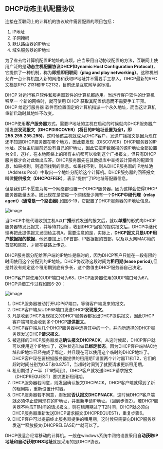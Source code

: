 ## DHCP动态主机配置协议

连接在互联网上的计算机的协议软件需要配置的项目包括：
1. IP地址
2. 子网掩码
3. 默认路由器的IP地址
4. 域名服务器的IP地址

为了省去给计算机配置IP地址的麻烦，应当采用自动协议配置的方法，互联网上使用广泛的是**动态主机配置协议DHCP(Dynamic Host Configuration Protocol)**，它提供了一种机制，称为**即插即用联网（plug and play networking）**。这种机制允许一台计算机加入新的网络和获取IP地址并不需要手工参入，DHCP最新的RFC文档是RFC 2131和RFC2132，目前还是互联网草案标准。

DHCP 对运行客户软件和服务器软件的计算机都适用。当运行客户软件的计算机移至一
个新的网络时，就可使用 DHCP 获取其配置信息而不需要手工干预。DHCP 给运行服务器
软件而位置固定的计算机指派一个永久地址，而当这计算机重新启动时其地址不改变。

DHCP使用**客户服务器**方式。需要IP地址的主机在启动的时候就向DHCP服务器广播发送**发现报文（DHCPDISCOVER）(将目的IP地址设置为全1，即255.255.255.255)**，这时候该主机就成为DHCP客户，发送广播报文是因为现在还不知道DHCP服务器在哪个地方，因此要发现（DISCOVER）DHCP服务器的IP地址。这台主机目前还没有自己的IP地址，因此它把IP数据报的源IP地址全部设置为全0，这样，在本地网络上的所有主机都可以收到这个广播报文，但只有DHCP服务器才会对此做出应答。DHCP服务器先在其数据库中查找该计算机的配置信息，如果找到，则返回找到的信息。如果找不到，则从DHCP服务器的IP地址池（Address Pool）中取出一个地址分配给这个计算机。DHCP服务器的回答报文叫做**提供报文（DHCPOFFER）**，表示“提供”了IP地址等配置信息。

但是我们并不愿意为每一个网络都设置一个DHCP服务器，因为这样会使得DHCP服务器数量太多。因此现在是使每一个网络至少拥有一个**DHCP中继代理（relay agent）(通常是一个路由器)**,如图6-19，它配置了DHCP服务器的IP地址信息。

![image](https://img2020.cnblogs.com/blog/2361214/202109/2361214-20210911182920974-1838943837.png)

当DHCP中继代理收到主机A以**广播**形式发送的报文后，就以**单播**的形式向DHCP服务器转发此报文，并等待其回答，收到DHCP回答的提供报文后，DHCP中继代理再把此提供报文发回给主机A。需要注意的是，实际上，**DHCP报文只是UDP用户数据报的数据**，他还要加上UDP首部、IP数据报的首部，以及以太网MAC帧的首部和尾部，才能在链路上传送。

DHCP服务器分配给客户端的IP地址是临时的，因为DHCP客户只能在一段有限的时间使用这个分配到的IP地址。DHCP协议称这段时间为**租用期(lease period)**,但是并没有规定这个租用期到底有多长，这个数值由DHCP服务器自己决定。

DHCP客户常使用的UDP端口号为68，DHCP服务器使用的UDP端口号为67。DHCP详细工作过程如图6-20：

![image](https://img2020.cnblogs.com/blog/2361214/202109/2361214-20210911182942462-1782628510.png)

1. DHCP服务器被动打开UDP67端口，等待客户端发来的报文。
2. DHCP客户端从UDP68端口发送DHCP**发现报文**。
3. 凡是收到DHCP发现报文的DHCP服务器都发出DHCP提供报文，因此DHCP客户端可能会收到多个DHCP**提供报文**。
4. DHCP客户端从几个DHCP服务器中选择其中的一个，并向所选择的DHCP服务器发送DHCP**请求报文**。
5. 被选择的DHCP服务器发送**确认报文DHCPACK**，从这时候起，DHCP客户就可以使用这个IP地址了，这种状态叫做**已绑定状态**。因为DHCP客户端MAC地址和IP地址已经完成了绑定，并且现在可以使用这个临时的DHCP地址了。DHCP客户现在要根据服务器提供的租用期T设置两个计时器T1和T2，它们的超时时间分别为0.5T和0.875T，当超时时间到了就要请求更新租用期。
6. 租用期过了一半（T1时间到），DHCP客户就发送DHCP请求报文（DHCPREQUEST）要求更新租用期。
7. DHCP服务器若同意，则发回确认报文DHCPACK。DHCP客户端就得到了新的租用期，重新设置计时器。
8. DHCP服务器若不同意，则发回**否认报文DHCPNACK**，这时候DHCP客户端就必须停止使用现在的IP地址，并重新申请IP地址。（回到步骤2）。若DHCP服务器不响应T1时间的请求报文，则在租用期过了T2时间，DHCP就必须向DHCP服务器重新发送DHCP请求报文(DHCPREQUEST)，重复步骤6。
9. DHCP客户可以提前终止服务器提供的租用期，这时候只需要向DHCP服务器发送**释放报文(DHCPRELEASE)**就可以了。

DHCP很适合经常移动的计算机。一般在windows系统中网络设置采用**自动获取IP地址和自动获取DNS地址**就是采用的是DHCP协议。
